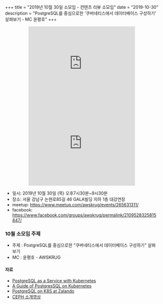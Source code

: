 +++
title = "2019년 10월 30일 소모임 - 컨텐츠 리뷰 소모임"
date = "2019-10-30"
description = "PostgreSQL를 중심으로한 '쿠버네티스에서 데이터베이스 구성하기' 살펴보기 - MC 윤평호"
+++

<div style="text-align:center">
<iframe src="https://www.facebook.com/plugins/post.php?href=https%3A%2F%2Fwww.facebook.com%2Fphoto.php%3Ffbid%3D2637140926513106%26set%3Dpcb.2109528325815847%26type%3D3%26theater%26ifg%3D1&width=350&show_text=true&appId=2355705061425443&height=262" width="350" height="262" style="border:none;overflow:hidden" scrolling="no" frameborder="0" allowTransparency="true" allow="encrypted-media"></iframe>
<br>
<iframe src="https://www.facebook.com/plugins/post.php?href=https%3A%2F%2Fwww.facebook.com%2Fphoto.php%3Ffbid%3D2637140906513108%26set%3Dpcb.2109528325815847%26type%3D3%26theater%26ifg%3D1&width=350&show_text=true&appId=2355705061425443&height=262" width="350" height="262" style="border:none;overflow:hidden" scrolling="no" frameborder="0" allowTransparency="true" allow="encrypted-media"></iframe>
<br>
</div>

- 일시: 2019년 10월 30일 (목) 오후7시30분~9시30분
- 장소: 서울 강남구 논현로85길 46 GALA빌딩 지하 1층 대강연장
- meetup: https://www.meetup.com/awskrug/events/265631311/
- facebook: https://www.facebook.com/groups/awskrug/permalink/2109528325815847/

### 10월 소모임 주제
- 주제 : PostgreSQL를 중심으로한 "쿠버네티스에서 데이터베이스 구성하기" 살펴보기
- MC : 윤평호 - AWSKRUG

#### 자료
- [PostgreSQL as a Service with Kubernetes](https://www.slideshare.net/Equnix/pgconfasia-2019-bali-building-postgresql-as-a-service-with-kubernetes-takahiro-kobayashi)
- [A Guide of PostgresSQL on Kubernetes](https://www.slideshare.net/t8kobayashi/a-guide-of-postgresql-on-kubernetes)
- [PostgreSQL on K8S at Zalando](https://www.slideshare.net/Equnix/pgconfasia-2019-bali-postgresql-on-k8s-at-zalando-alexander-kukushkin)
- [CEPH 소개영상](https://www.youtube.com/watch?time_continue=55&v=QBkH1g4DuKE)

